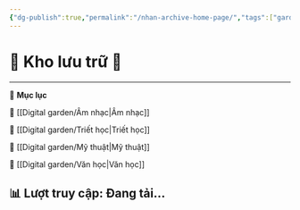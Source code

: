 ```yaml
---
{"dg-publish":true,"permalink":"/nhan-archive-home-page/","tags":["gardenEntry"]}
---
```


# 📁 **Kho lưu trữ** 📁

---

📜 **Mục lục**  

📁 [[Digital garden/Âm nhạc\|Âm nhạc]] 

📁 [[Digital garden/Triết học\|Triết học]] 

📁 [[Digital garden/Mỹ thuật\|Mỹ thuật]] 

📁 [[Digital garden/Văn học\|Văn học]]

<h2>📊 Lượt truy cập: <span id="visit-count">Đang tải...</span></h2>

<script>
  fetch('https://api.countapi.xyz/hit/mydigitalgarden/visits')
    .then(response => response.json())
    .then(data => {
      document.getElementById("visit-count").innerText = data.value;
    });
</script>


 